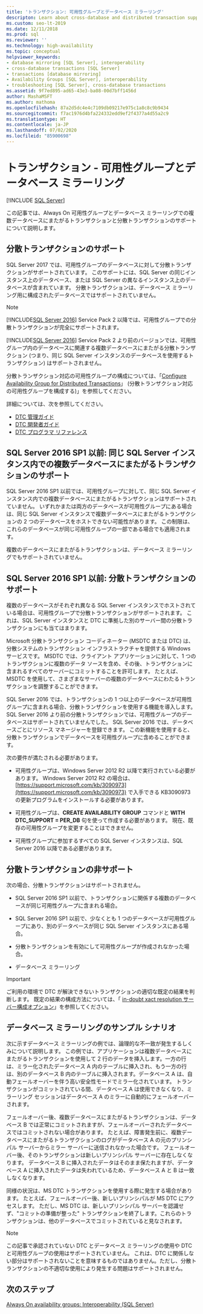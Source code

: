 ```yaml
---
title: 'トランザクション: 可用性グループとデータベース ミラーリング'
descripton: Learn about cross-database and distributed transaction support for SQL Server Always On availability groups and database mirroring.
ms.custom: seo-lt-2019
ms.date: 12/11/2018
ms.prod: sql
ms.reviewer: ''
ms.technology: high-availability
ms.topic: conceptual
helpviewer_keywords:
- database mirroring [SQL Server], interoperability
- cross-database transactions [SQL Server]
- transactions [database mirroring]
- Availability Groups [SQL Server], interoperability
- troubleshooting [SQL Server], cross-database transactions
ms.assetid: 9f7ed895-ad65-43e3-ba08-00d7bff1456d
author: MashaMSFT
ms.author: mathoma
ms.openlocfilehash: 87a2d5dc4e4c7109db09217e975c1a8c8c9b9434
ms.sourcegitcommit: f7ac1976d4bfa224332edd9ef2f4377a4d55a2c9
ms.translationtype: HT
ms.contentlocale: ja-JP
ms.lasthandoff: 07/02/2020
ms.locfileid: "85900698"
---
```

# <a name="transactions---availability-groups-and-database-mirroring"></a>トランザクション - 可用性グループとデータベース ミラーリング
[!INCLUDE [SQL Server](../../../includes/applies-to-version/sqlserver.md)]

この記事では、Always On 可用性グループとデータベース ミラーリングでの複数データベースにまたがるトランザクションと分散トランザクションのサポートについて説明します。  

## <a name="support-for-distributed-transactions"></a>分散トランザクションのサポート

SQL Server 2017 では、可用性グループのデータベースに対して分散トランザクションがサポートされています。 このサポートには、SQL Server の同じインスタンス上のデータベース、または SQL Server の異なるインスタンス上のデータベースが含まれています。 分散トランザクションは、データベース ミラーリング用に構成されたデータベースではサポートされていません。

> [!NOTE]
> [!INCLUDE[SQL Server 2016](../../../includes/sssql15-md.md)] Service Pack 2 以降では、可用性グループでの分散トランザクションが完全にサポートされます。 
> 
> [!INCLUDE[SQL Server 2016](../../../includes/sssql15-md.md)] Service Pack 2 より前のバージョンでは、可用性グループ内のデータベースに関連する複数データベースにまたがる分散トランザクション (つまり、同じ SQL Server インスタンスのデータベースを使用するトランザクション) はサポートされません。

分散トランザクション対応の可用性グループの構成については、「[Configure Availability Group for Distributed Transactions](configure-availability-group-for-distributed-transactions.md)」 (分散トランザクション対応の可用性グループを構成する)」を参照してください。

詳細については、次を参照してください。

- [DTC 管理ガイド](https://msdn.microsoft.com/library/ms681291.aspx)
- [DTC 開発者ガイド](https://msdn.microsoft.com/library/ms679938.aspx)
- [DTC プログラマ リファレンス](https://msdn.microsoft.com/library/ms686108.aspx)

## <a name="sql-server-2016-sp1-and-before-support-for-cross-database-transactions-within-the-same-sql-server-instance"></a>SQL Server 2016 SP1 以前: 同じ SQL Server インスタンス内での複数データベースにまたがるトランザクションのサポート  

SQL Server 2016 SP1 以前では、可用性グループに対して、同じ SQL Server インスタンス内での複数データベースにまたがるトランザクションはサポートされていません。 いずれかまたは両方のデータベースが可用性グループにある場合は、同じ SQL Server インスタンスで複数データベースにまたがるトランザクションの 2 つのデータベースをホストできない可能性があります。 この制限は、これらのデータベースが同じ可用性グループの一部である場合でも適用されます。  
  
複数のデータベースにまたがるトランザクションは、データベース ミラーリングでもサポートされていません。  
  
##  <a name="sql-server-2016-sp1-and-before-support-for-distributed-transactions"></a><a name="dtcsupport"></a> SQL Server 2016 SP1 以前: 分散トランザクションのサポート  
複数のデータベースがそれぞれ異なる SQL Server インスタンスでホストされている場合は、可用性グループで分散トランザクションがサポートされます。 これは、SQL Server インスタンスと DTC に準拠した別のサーバー間の分散トランザクションにも当てはまります。  
 
Microsoft 分散トランザクション コーディネーター (MSDTC または DTC) は、分散システムのトランザクション インフラストラクチャを提供する Windows サービスです。 MSDTC では、クライアント アプリケーションに対して、1 つのトランザクションに複数のデータ ソースを含め、その後、トランザクションに含まれるすべてのサーバーにコミットすることを許可します。 たとえば、MSDTC を使用して、さまざまなサーバーの複数のデータベースにわたるトランザクションを調整することができます。

SQL Server 2016 では、トランザクションの 1 つ以上のデータベースが可用性グループに含まれる場合、分散トランザクションを使用する機能を導入します。 SQL Server 2016 より前の分散トランザクションでは、可用性グループのデータベースはサポートされていませんでした。 SQL Server 2016 では、データベースごとにリソース マネージャーを登録できます。 この新機能を使用すると、分散トランザクションでデータベースを可用性グループに含めることができます。
  
 次の要件が満たされる必要があります。  
  
-   可用性グループは、Windows Server 2012 R2 以降で実行されている必要があります。 Windows Server 2012 R2 の場合は、[https://support.microsoft.com/kb/3090973](https://support.microsoft.com/kb/3090973) で入手できる KB3090973 の更新プログラムをインストールする必要があります。  
  
-   可用性グループは、**CREATE AVAILABILITY GROUP** コマンドと **WITH DTC\_SUPPORT = PER_DB** 句を使って作成する必要があります。 現在、既存の可用性グループを変更することはできません。  

- 可用性グループに参加するすべての SQL Server インスタンスは、SQL Server 2016 以降である必要があります。
 
 ## <a name="non-support-for-distributed-transactions"></a>分散トランザクションの非サポート
 次の場合、分散トランザクションはサポートされません。
 
 - SQL Server 2016 SP1 以前で、トランザクションに関係する複数のデータベースが同じ可用性グループに含まれる場合。
 
 - SQL Server 2016 SP1 以前で、少なくとも 1 つのデータベースが可用性グループにあり、別のデータベースが同じ SQL Server インスタンスにある場合。 
 
 - 分散トランザクションを有効にして可用性グループが作成されなかった場合。
 
 - データベース ミラーリング
 
 > [!IMPORTANT]
 > ご利用の環境で DTC が解決できないトランザクションの適切な既定の結果を判断します。  既定の結果の構成方法については、「 [in-doubt xact resolution サーバー構成オプション](../../../database-engine/configure-windows/in-doubt-xact-resolution-server-configuration-option.md)」を参照してください。
  
## <a name="example-scenario-with-database-mirroring"></a>データベース ミラーリングのサンプル シナリオ  
 次に示すデータベース ミラーリングの例では、論理的な不一致が発生するしくみについて説明します。 この例では、アプリケーションは複数データベースにまたがるトランザクションを使用して 2 行のデータを挿入します。一方の行は、ミラー化されたデータベース A 内のテーブルに挿入され、もう一方の行は、別のデータベース B 内のテーブルに挿入されます。データベース A は、自動フェールオーバーを伴う高い安全性モードでミラー化されています。 トランザクションがコミットされている間、データベース A は使用できなくなり、ミラーリング セッションはデータベース A のミラーに自動的にフェールオーバーされます。  
  
 フェールオーバー後、複数データベースにまたがるトランザクションは、データベース B では正常にコミットされますが、フェールオーバーされたデータベースではコミットされない場合があります。 たとえば、障害発生前に、複数データベースにまたがるトランザクションのログがデータベース A の元のプリンシパル サーバーからミラー サーバーに送信されなかった場合です。 フェールオーバー後、そのトランザクションは新しいプリンシパル サーバーに存在しなくなります。 データベース B に挿入されたデータはそのまま保たれますが、データベース A に挿入されたデータは失われているため、データベース A と B は一致しなくなります。  
  
 同様の状況は、MS DTC トランザクションを使用する際に発生する場合があります。 たとえば、フェールオーバー後、新しいプリンシパルが MS DTC にアクセスします。 ただし、MS DTC は、新しいプリンシパル サーバーを認識せず、"コミットの準備が整った" トランザクションを終了します。これらのトランザクションは、他のデータベースでコミットされていると見なされます。  
  
> [!NOTE]  
>  この記事で承認されていない DTC とデータベース ミラーリングの使用や DTC と可用性グループの使用はサポートされていません。  これは、DTC に関係しない部分はサポートされないことを意味するものではありません。ただし、分散トランザクションの不適切な使用により発生する問題はサポートされません。  
  
## <a name="next-steps"></a>次のステップ  
 [Always On availability groups: Interoperability &#40;SQL Server&#41;](../../../database-engine/availability-groups/windows/always-on-availability-groups-interoperability-sql-server.md)  
  
  
